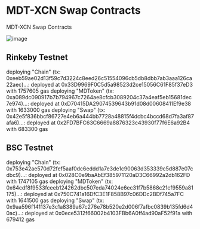 # MDT-XCN Swap Contracts

MDT-XCN Swap Contracts

![image](https://user-images.githubusercontent.com/32242962/181181742-d9611477-85a1-4ddd-b057-3aa68baa12eb.png)


## Rinkeby Testnet

deploying "Chain" (tx: 0xeeb59ae02d13f59c7d3224c8eed26c51554096cb5db8dbb7ab3aaa126ca22aec)...: deployed at 0x33D9969F0C5d5a98523d2ce15056C61F85f37eD3 with 1757605 gas
deploying "MDToken" (tx: 0xa089dc090917b7b794967c7264ae8cfcb3089204c37a4eaf5eb15681dec7e974)...: deployed at 0xD70415DA29074539643b91d08d00608411Ef9e38 with 1633000 gas
deploying "Swap" (tx: 0x42e5f836bbcf86727e4eb6a444bb7728a48815f4dcbc4bccd68d7fa3af87afa6)...: deployed at 0x2FD7BFC63C6669a8876323c43930f77f6E6a92B4 with 683300 gas

## BSC Testnet

deploying "Chain" (tx: 0x753e42ae570d72fef5aaf0dc6eddd1a7e3de1c90063d353339c5d887e07cdbc9)...: deployed at 0x028C0e9baAbEf385971120aD3C66992a2db162FD with 1747105 gas
deploying "MDToken" (tx: 0x64cdf8f9533fceeb124262dbc507eda74024e6ec31f7b5868c21cf9559a81175)...: deployed at 0x750C741a16DfC3E1F858B97c06DDc2BDf745a7FC with 1641500 gas
deploying "Swap" (tx: 0x9aa596f141137e3c1a8389a67c276e78b520e2d006f7afbc0839b135fd6d40ac)...: deployed at 0x0ece5312f66002b4103FBb6A0ff4ad90aF52f91a with 679412 gas
